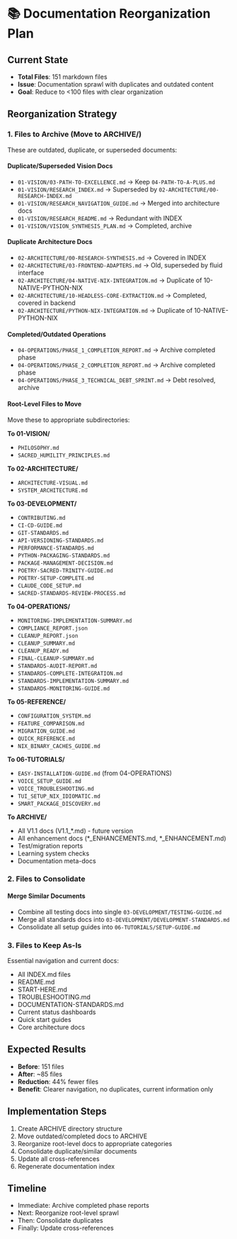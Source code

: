 # 📚 Documentation Reorganization Plan

## Current State
- **Total Files**: 151 markdown files
- **Issue**: Documentation sprawl with duplicates and outdated content
- **Goal**: Reduce to <100 files with clear organization

## Reorganization Strategy

### 1. Files to Archive (Move to ARCHIVE/)
These are outdated, duplicate, or superseded documents:

#### Duplicate/Superseded Vision Docs
- `01-VISION/03-PATH-TO-EXCELLENCE.md` → Keep `04-PATH-TO-A-PLUS.md`
- `01-VISION/RESEARCH_INDEX.md` → Superseded by `02-ARCHITECTURE/00-RESEARCH-INDEX.md`
- `01-VISION/RESEARCH_NAVIGATION_GUIDE.md` → Merged into architecture docs
- `01-VISION/RESEARCH_README.md` → Redundant with INDEX
- `01-VISION/VISION_SYNTHESIS_PLAN.md` → Completed, archive

#### Duplicate Architecture Docs
- `02-ARCHITECTURE/00-RESEARCH-SYNTHESIS.md` → Covered in INDEX
- `02-ARCHITECTURE/03-FRONTEND-ADAPTERS.md` → Old, superseded by fluid interface
- `02-ARCHITECTURE/04-NATIVE-NIX-INTEGRATION.md` → Duplicate of 10-NATIVE-PYTHON-NIX
- `02-ARCHITECTURE/10-HEADLESS-CORE-EXTRACTION.md` → Completed, covered in backend
- `02-ARCHITECTURE/PYTHON-NIX-INTEGRATION.md` → Duplicate of 10-NATIVE-PYTHON-NIX

#### Completed/Outdated Operations
- `04-OPERATIONS/PHASE_1_COMPLETION_REPORT.md` → Archive completed phase
- `04-OPERATIONS/PHASE_2_COMPLETION_REPORT.md` → Archive completed phase
- `04-OPERATIONS/PHASE_3_TECHNICAL_DEBT_SPRINT.md` → Debt resolved, archive

#### Root-Level Files to Move
Move these to appropriate subdirectories:

**To 01-VISION/**
- `PHILOSOPHY.md`
- `SACRED_HUMILITY_PRINCIPLES.md`

**To 02-ARCHITECTURE/**
- `ARCHITECTURE-VISUAL.md`
- `SYSTEM_ARCHITECTURE.md`

**To 03-DEVELOPMENT/**
- `CONTRIBUTING.md`
- `CI-CD-GUIDE.md`
- `GIT-STANDARDS.md`
- `API-VERSIONING-STANDARDS.md`
- `PERFORMANCE-STANDARDS.md`
- `PYTHON-PACKAGING-STANDARDS.md`
- `PACKAGE-MANAGEMENT-DECISION.md`
- `POETRY-SACRED-TRINITY-GUIDE.md`
- `POETRY-SETUP-COMPLETE.md`
- `CLAUDE_CODE_SETUP.md`
- `SACRED-STANDARDS-REVIEW-PROCESS.md`

**To 04-OPERATIONS/**
- `MONITORING-IMPLEMENTATION-SUMMARY.md`
- `COMPLIANCE_REPORT.json`
- `CLEANUP_REPORT.json`
- `CLEANUP_SUMMARY.md`
- `CLEANUP_READY.md`
- `FINAL-CLEANUP-SUMMARY.md`
- `STANDARDS-AUDIT-REPORT.md`
- `STANDARDS-COMPLETE-INTEGRATION.md`
- `STANDARDS-IMPLEMENTATION-SUMMARY.md`
- `STANDARDS-MONITORING-GUIDE.md`

**To 05-REFERENCE/**
- `CONFIGURATION_SYSTEM.md`
- `FEATURE_COMPARISON.md`
- `MIGRATION_GUIDE.md`
- `QUICK_REFERENCE.md`
- `NIX_BINARY_CACHES_GUIDE.md`

**To 06-TUTORIALS/**
- `EASY-INSTALLATION-GUIDE.md` (from 04-OPERATIONS)
- `VOICE_SETUP_GUIDE.md`
- `VOICE_TROUBLESHOOTING.md`
- `TUI_SETUP_NIX_IDIOMATIC.md`
- `SMART_PACKAGE_DISCOVERY.md`

**To ARCHIVE/**
- All V1.1 docs (V1.1_*.md) - future version
- All enhancement docs (*_ENHANCEMENTS.md, *_ENHANCEMENT.md)
- Test/migration reports
- Learning system checks
- Documentation meta-docs

### 2. Files to Consolidate

#### Merge Similar Documents
- Combine all testing docs into single `03-DEVELOPMENT/TESTING-GUIDE.md`
- Merge all standards docs into `03-DEVELOPMENT/DEVELOPMENT-STANDARDS.md`
- Consolidate all setup guides into `06-TUTORIALS/SETUP-GUIDE.md`

### 3. Files to Keep As-Is
Essential navigation and current docs:
- All INDEX.md files
- README.md
- START-HERE.md
- TROUBLESHOOTING.md
- DOCUMENTATION-STANDARDS.md
- Current status dashboards
- Quick start guides
- Core architecture docs

## Expected Results
- **Before**: 151 files
- **After**: ~85 files
- **Reduction**: 44% fewer files
- **Benefit**: Clearer navigation, no duplicates, current information only

## Implementation Steps
1. Create ARCHIVE directory structure
2. Move outdated/completed docs to ARCHIVE
3. Reorganize root-level docs to appropriate categories
4. Consolidate duplicate/similar documents
5. Update all cross-references
6. Regenerate documentation index

## Timeline
- Immediate: Archive completed phase reports
- Next: Reorganize root-level sprawl
- Then: Consolidate duplicates
- Finally: Update cross-references